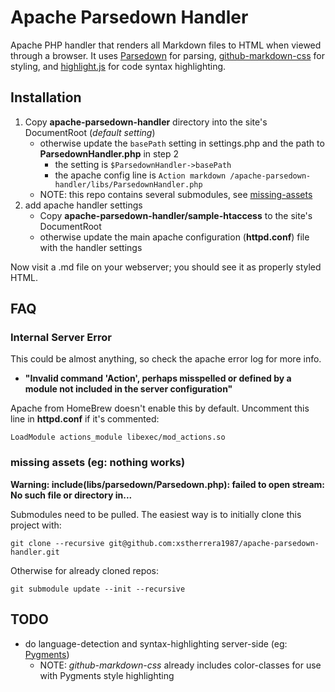 # Apache Parsedown Handler

Apache PHP handler that renders all Markdown files to HTML when viewed through a browser.  It uses [Parsedown](https://github.com/erusev/parsedown) for parsing, [github-markdown-css](https://github.com/sindresorhus/github-markdown-css) for styling, and [highlight.js](https://github.com/isagalaev/highlight.js) for code syntax highlighting.

## Installation
1. Copy __apache-parsedown-handler__ directory into the site's DocumentRoot (_default setting_)
    * otherwise update the `basePath` setting in settings.php and the path to __ParsedownHandler.php__ in step 2
        * the setting is `$ParsedownHandler->basePath`
        * the apache config line is `Action markdown /apache-parsedown-handler/libs/ParsedownHandler.php`
    * NOTE: this repo contains several submodules, see [missing-assets](#missing-assets)
2. add apache handler settings
    * Copy __apache-parsedown-handler/sample-htaccess__ to the site's DocumentRoot
    * otherwise update the main apache configuration (__httpd.conf__) file with the handler settings

Now visit a .md file on your webserver; you should see it as properly styled HTML.

## FAQ

### Internal Server Error
This could be almost anything, so check the apache error log for more info.

* __"Invalid command 'Action', perhaps misspelled or defined by a module not included in the server configuration"__

Apache from HomeBrew doesn't enable this by default.  Uncomment this line in __httpd.conf__ if it's commented:
    
    LoadModule actions_module libexec/mod_actions.so

### missing assets (eg: nothing works) <a href='#' id='missing-assets'></a>
__Warning: include(libs/parsedown/Parsedown.php): failed to open stream: No such file or directory in...__

Submodules need to be pulled.  The easiest way is to initially clone this project with:
    
    git clone --recursive git@github.com:xstherrera1987/apache-parsedown-handler.git

Otherwise for already cloned repos:

    git submodule update --init --recursive

## TODO
+ do language-detection and syntax-highlighting server-side (eg: [Pygments](http://pygments.org/))
    + NOTE: _github-markdown-css_ already includes color-classes for use with Pygments style highlighting

